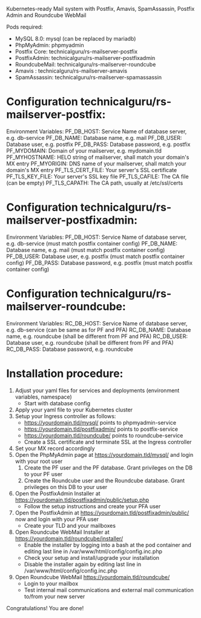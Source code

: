 Kubernetes-ready Mail system with Postfix, Amavis, SpamAssassin, Postfix Admin and Roundcube WebMail

Pods required:
 - MySQL 8.0:     mysql (can be replaced by mariadb)
 - PhpMyAdmin:    phpmyadmin
 - Postfix Core:  technicalguru/rs-mailserver-postfix
 - PostfixAdmin:  technicalguru/rs-mailserver-postfixadmin
 - RoundcubeMail: technicalguru/rs-mailserver-roundcube
 - Amavis       : technicalguru/rs-mailserver-amavis
 - SpamAssassin:  technicalguru/rs-mailserver-spamassassin

Configuration technicalguru/rs-mailserver-postfix:
==================================================
Environment Variables:
   PF_DB_HOST:       Service Name of database server, e.g. db-service
   PF_DB_NAME:       Database name, e.g. mail
   PF_DB_USER:       Database user, e.g. postfix
   PF_DB_PASS:       Database password, e.g. postfix
   PF_MYDOMAIN:      Domain of your mailserver, e.g. mydomain.tld
   PF_MYHOSTNAME:    HELO string of mailserver, shall match your domain's MX entry
   PF_MYORIGIN:      DNS name of your mailserver, shall match your domain's MX entry
   PF_TLS_CERT_FILE: Your server's SSL certificate
   PF_TLS_KEY_FILE:  Your server's SSL key file
   PF_TLS_CAFILE:    The CA file (can be empty)
   PF_TLS_CAPATH:    The CA path, usually at /etc/ssl/certs

Configuration technicalguru/rs-mailserver-postfixadmin:
=======================================================
Environment Variables:
   PF_DB_HOST:       Service Name of database server, e.g. db-service (must match postfix container config)
   PF_DB_NAME:       Database name, e.g. mail (must match postfix container config)
   PF_DB_USER:       Database user, e.g. postfix (must match postfix container config)
   PF_DB_PASS:       Database password, e.g. postfix (must match postfix container config)

Configuration technicalguru/rs-mailserver-roundcube:
====================================================
Environment Variables:
   RC_DB_HOST:       Service Name of database server, e.g. db-service (can be same as for PF and PFA)
   RC_DB_NAME:       Database name, e.g. roundcube (shall be different from PF and PFA)
   RC_DB_USER:       Database user, e.g. roundcube (shall be different from PF and PFA)
   RC_DB_PASS:       Database password, e.g. roundcube

Installation procedure:
=======================
1. Adjust your yaml files for services and deployments (environment variables, namespace)
   - Start with database config
1. Apply your yaml file to your Kubernetes cluster
1. Setup your Ingress controller as follows:
   - https://yourdomain.tld/mysql/        points to phpmyadmin-service
   - https://yourdomain.tld/postfixadmin/ points to postfix-service
   - https://yourdomain.tld/roundcube/    points to roundcube-service
   - Create a SSL certificate and terminate SSL at the Ingress controller
1. Set your MX record accordingly
1. Open the PhpMyAdmin page at https://yourdomain.tld/mysql/ and login with your root user
   1. Create the PF user and the PF database. Grant privileges on the DB to your PF user
   1. Create the Roundcube user and the Roundcube database. Grant privileges on this DB to your user
1. Open the PostfixAdmin Installer at https://yourdomain.tld/postfixadmin/public/setup.php
   - Follow the setup instructions and create your PFA user
1. Open the PostfixAdmin at https://yourdomain.tld/postfixadmin/public/ now and login with your PFA user
   - Create your TLD and your mailboxes
1. Open Roundcube WebMail Installer at https://yourdomain.tld/roundcube/installer/
   - Enable the installer by logging into a bash at the pod container and editing last line in /var/www/html/config/config.inc.php
   - Check your setup and install/upgrade your installation
   - Disable the installer again by editing last line in /var/www/html/config/config.inc.php
1. Open Roundcube WebMail https://yourdomain.tld/roundcube/
   - Login to your mailbox
   - Test internal mail communications and external mail communication to/from your new server

Congratulations! You are done!


